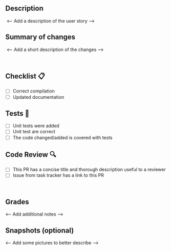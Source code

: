 ## Description
​
<-- Add a description of the user story -->
​
## Summary of changes
​
<-- Add a short description of the changes -->

<br>

## Checklist 📋

- [ ] Correct compilation
- [ ] Updated documentation

## Tests 🧪

- [ ] Unit tests were added
- [ ] Unit test are correct​
- [ ] The code changed/added is covered with tests

## Code Review 🔍

- [ ] This PR has a concise title and thorough description useful to a reviewer
- [ ] Issue from task tracker has a link to this PR

<br>

## Grades

<-- Add additional notes -->

## Snapshots (optional)

<-- Add some pictures to better describe -->